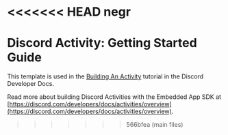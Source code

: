 <<<<<<< HEAD
negr
=======
# Discord Activity: Getting Started Guide

This template is used in the [Building An Activity](https://discord.com/developers/docs/activities/building-an-activity) tutorial in the Discord Developer Docs.

Read more about building Discord Activities with the Embedded App SDK at [https://discord.com/developers/docs/activities/overview](https://discord.com/developers/docs/activities/overview).

>>>>>>> 566bfea (main files)
